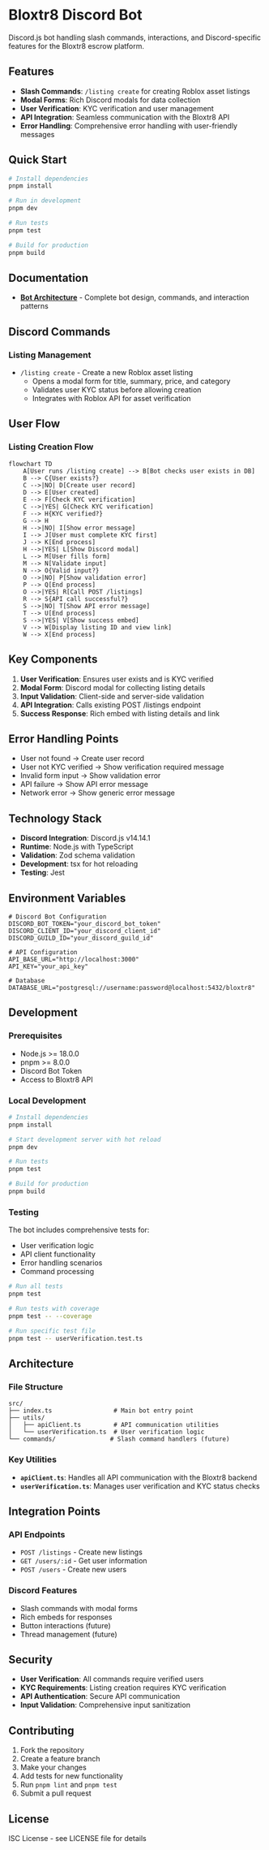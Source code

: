 # Bloxtr8 Discord Bot

Discord.js bot handling slash commands, interactions, and Discord-specific features for the Bloxtr8 escrow platform.

## Features

- **Slash Commands**: `/listing create` for creating Roblox asset listings
- **Modal Forms**: Rich Discord modals for data collection
- **User Verification**: KYC verification and user management
- **API Integration**: Seamless communication with the Bloxtr8 API
- **Error Handling**: Comprehensive error handling with user-friendly messages

## Quick Start

```bash
# Install dependencies
pnpm install

# Run in development
pnpm dev

# Run tests
pnpm test

# Build for production
pnpm build
```

## Documentation

- **[Bot Architecture](./docs/architecture.md)** - Complete bot design, commands, and interaction patterns

## Discord Commands

### Listing Management

- `/listing create` - Create a new Roblox asset listing
  - Opens a modal form for title, summary, price, and category
  - Validates user KYC status before allowing creation
  - Integrates with Roblox API for asset verification

## User Flow

### Listing Creation Flow

```mermaid
flowchart TD
    A[User runs /listing create] --> B[Bot checks user exists in DB]
    B --> C{User exists?}
    C -->|NO| D[Create user record]
    D --> E[User created]
    E --> F[Check KYC verification]
    C -->|YES| G[Check KYC verification]
    F --> H{KYC verified?}
    G --> H
    H -->|NO| I[Show error message]
    I --> J[User must complete KYC first]
    J --> K[End process]
    H -->|YES| L[Show Discord modal]
    L --> M[User fills form]
    M --> N[Validate input]
    N --> O{Valid input?}
    O -->|NO| P[Show validation error]
    P --> Q[End process]
    O -->|YES| R[Call POST /listings]
    R --> S{API call successful?}
    S -->|NO| T[Show API error message]
    T --> U[End process]
    S -->|YES| V[Show success embed]
    V --> W[Display listing ID and view link]
    W --> X[End process]
```

## Key Components

1. **User Verification**: Ensures user exists and is KYC verified
2. **Modal Form**: Discord modal for collecting listing details
3. **Input Validation**: Client-side and server-side validation
4. **API Integration**: Calls existing POST /listings endpoint
5. **Success Response**: Rich embed with listing details and link

## Error Handling Points

- User not found → Create user record
- User not KYC verified → Show verification required message
- Invalid form input → Show validation error
- API failure → Show API error message
- Network error → Show generic error message

## Technology Stack

- **Discord Integration**: Discord.js v14.14.1
- **Runtime**: Node.js with TypeScript
- **Validation**: Zod schema validation
- **Development**: tsx for hot reloading
- **Testing**: Jest

## Environment Variables

```env
# Discord Bot Configuration
DISCORD_BOT_TOKEN="your_discord_bot_token"
DISCORD_CLIENT_ID="your_discord_client_id"
DISCORD_GUILD_ID="your_discord_guild_id"

# API Configuration
API_BASE_URL="http://localhost:3000"
API_KEY="your_api_key"

# Database
DATABASE_URL="postgresql://username:password@localhost:5432/bloxtr8"
```

## Development

### Prerequisites

- Node.js >= 18.0.0
- pnpm >= 8.0.0
- Discord Bot Token
- Access to Bloxtr8 API

### Local Development

```bash
# Install dependencies
pnpm install

# Start development server with hot reload
pnpm dev

# Run tests
pnpm test

# Build for production
pnpm build
```

### Testing

The bot includes comprehensive tests for:

- User verification logic
- API client functionality
- Error handling scenarios
- Command processing

```bash
# Run all tests
pnpm test

# Run tests with coverage
pnpm test -- --coverage

# Run specific test file
pnpm test -- userVerification.test.ts
```

## Architecture

### File Structure

```
src/
├── index.ts                 # Main bot entry point
├── utils/
│   ├── apiClient.ts         # API communication utilities
│   └── userVerification.ts  # User verification logic
└── commands/               # Slash command handlers (future)
```

### Key Utilities

- **`apiClient.ts`**: Handles all API communication with the Bloxtr8 backend
- **`userVerification.ts`**: Manages user verification and KYC status checks

## Integration Points

### API Endpoints

- `POST /listings` - Create new listings
- `GET /users/:id` - Get user information
- `POST /users` - Create new users

### Discord Features

- Slash commands with modal forms
- Rich embeds for responses
- Button interactions (future)
- Thread management (future)

## Security

- **User Verification**: All commands require verified users
- **KYC Requirements**: Listing creation requires KYC verification
- **API Authentication**: Secure API communication
- **Input Validation**: Comprehensive input sanitization

## Contributing

1. Fork the repository
2. Create a feature branch
3. Make your changes
4. Add tests for new functionality
5. Run `pnpm lint` and `pnpm test`
6. Submit a pull request

## License

ISC License - see LICENSE file for details
